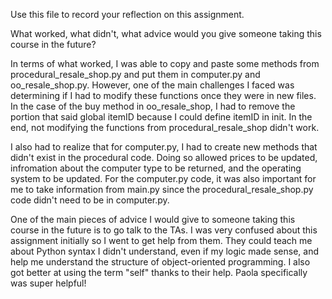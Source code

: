 Use this file to record your reflection on this assignment. 

What worked, what didn't, what advice would you give someone taking this course in the future?

In terms of what worked, I was able to copy and paste some methods from procedural_resale_shop.py and put them in computer.py and oo_resale_shop.py. However, one of the main challenges I faced was determining if I had to modify these functions once they were in new files. In the case of the buy method in oo_resale_shop, I had to remove the portion that said global itemID because I could define itemID in init. In the end, not modifying the functions from procedural_resale_shop didn't work.

I also had to realize that for computer.py, I had to create new methods that didn't exist in the procedural code. Doing so allowed prices to be updated, infromation about the computer type to be returned, and the operating system to be updated. For the computer.py code, it was also important for me to take information from main.py since the procedural_resale_shop.py code didn't need to be in computer.py.

One of the main pieces of advice I would give to someone taking this course in the future is to go talk to the TAs. I was very confused about this assignment initially so I went to get help from them. They could teach me about Python syntax I didn't understand, even if my logic made sense, and help me understand the structure of object-oriented programming. I also got better at using the term "self" thanks to their help. Paola specifically was super helpful!